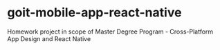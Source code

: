 # goit-mobile-app-react-native
Homework project in scope of Master Degree Program - Cross-Platform App Design and React Native
